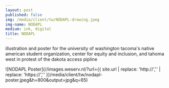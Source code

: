 ```yaml
---
layout: post
published: false
img: /media/client/tw/NODAPL-drawing.jpeg
img-name: NODAPL
medium: ink, digital
title: NODAPL
---
```

  
  
illustration and poster for the university of washington tacoma's native american student organization, center for equity and inclusion, and tahoma west in protest of the dakota access pipline  
  
![NODAPL Poster](//images.weserv.nl/?url={{ site.url | replace: 'http://','' | replace: 'https://','' }}/media/client/tw/nodapl-poster.jpeg&h=800&output=jpg&q=65)
